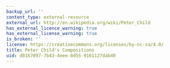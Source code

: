 ```yaml
---
backup_url: ''
content_type: external-resource
external_url: http://en.wikipedia.org/wiki/Peter_Child
has_external_licence_warning: true
has_external_license_warning: true
is_broken: ''
license: https://creativecommons.org/licenses/by-nc-sa/4.0/
title: Peter Child's Compositions
uid: d0167097-7b43-4eee-8d55-9161127dab40
---
```

